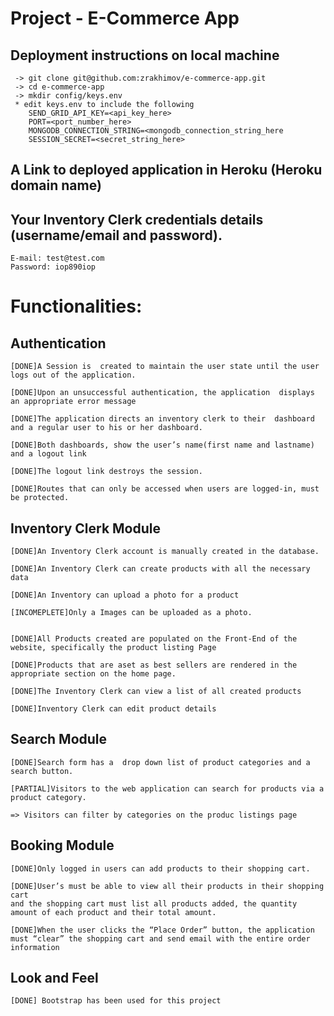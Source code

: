 # Project - E-Commerce App

##  Deployment instructions on local machine

```git 
 -> git clone git@github.com:zrakhimov/e-commerce-app.git
 -> cd e-commerce-app
 -> mkdir config/keys.env
 * edit keys.env to include the following
    SEND_GRID_API_KEY=<api_key_here>
    PORT=<port_number_here>
    MONGODB_CONNECTION_STRING=<mongodb_connection_string_here
    SESSION_SECRET=<secret_string_here>
```


##  A Link to deployed application in Heroku (Heroku domain name)

	
##  Your Inventory Clerk credentials details (username/email and password).

	E-mail: test@test.com
	Password: iop890iop

 # Functionalities:

## Authentication
    [DONE]A Session is  created to maintain the user state until the user logs out of the application. 

    [DONE]Upon an unsuccessful authentication, the application  displays an appropriate error message 

    [DONE]The application directs an inventory clerk to their  dashboard and a regular user to his or her dashboard. 

    [DONE]Both dashboards, show the user’s name(first name and lastname) and a logout link 

    [DONE]The logout link destroys the session.

    [DONE]Routes that can only be accessed when users are logged-in, must be protected.

## Inventory Clerk Module
    [DONE]An Inventory Clerk account is manually created in the database.

    [DONE]An Inventory Clerk can create products with all the necessary data

    [DONE]An Inventory can upload a photo for a product

    [INCOMEPLETE]Only a Images can be uploaded as a photo.


    [DONE]All Products created are populated on the Front-End of the website, specifically the product listing Page

    [DONE]Products that are aset as best sellers are rendered in the appropriate section on the home page.

    [DONE]The Inventory Clerk can view a list of all created products

    [DONE]Inventory Clerk can edit product details

## Search Module
    [DONE]Search form has a  drop down list of product categories and a search button.  

    [PARTIAL]Visitors to the web application can search for products via a product category. 

    => Visitors can filter by categories on the produc listings page
    
## Booking Module
    [DONE]Only logged in users can add products to their shopping cart.

    [DONE]User’s must be able to view all their products in their shopping cart 
    and the shopping cart must list all products added, the quantity amount of each product and their total amount.

    [DONE]When the user clicks the “Place Order” button, the application must “clear” the shopping cart and send email with the entire order information
    
## Look and Feel	
    [DONE] Bootstrap has been used for this project
		
	